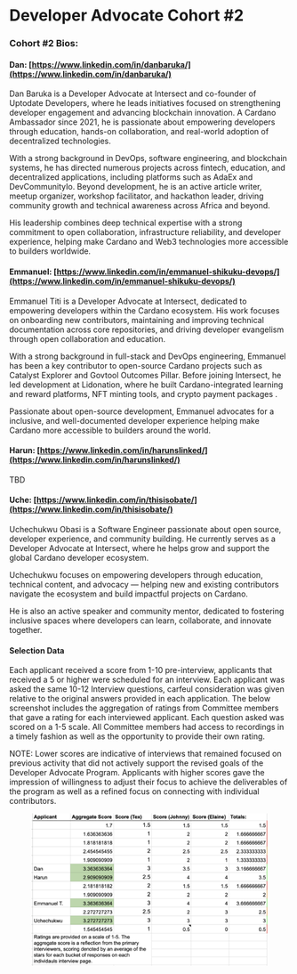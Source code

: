 # Developer Advocate Cohort #2

### Cohort #2 Bios:

#### **Dan:** [https://www.linkedin.com/in/danbaruka/](https://www.linkedin.com/in/danbaruka/)

Dan Baruka is a Developer Advocate at Intersect and co-founder of Uptodate Developers, where he leads initiatives focused on strengthening developer engagement and advancing blockchain innovation. A Cardano Ambassador since 2021, he is passionate about empowering developers through education, hands-on collaboration, and real-world adoption of decentralized technologies.

With a strong background in DevOps, software engineering, and blockchain systems, he has directed numerous projects across fintech, education, and decentralized applications, including platforms such as AdaEx and DevCommunityIo. Beyond development, he is an active article writer, meetup organizer, workshop facilitator, and hackathon leader, driving community growth and technical awareness across Africa and beyond.

His leadership combines deep technical expertise with a strong commitment to open collaboration, infrastructure reliability, and developer experience, helping make Cardano and Web3 technologies more accessible to builders worldwide.

#### **Emmanuel:**  [https://www.linkedin.com/in/emmanuel-shikuku-devops/](https://www.linkedin.com/in/emmanuel-shikuku-devops/)

Emmanuel Titi is a Developer Advocate at Intersect, dedicated to empowering developers within the Cardano ecosystem. His work focuses on onboarding new contributors, maintaining and improving technical documentation across core repositories, and driving developer evangelism through open collaboration and education.

With a strong background in full-stack and DevOps engineering, Emmanuel has been a key contributor to open-source Cardano projects such as Catalyst Explorer and Govtool Outcomes Pillar. Before joining Intersect, he led development at Lidonation, where he built Cardano-integrated learning and reward platforms, NFT minting tools, and crypto payment packages .

Passionate about open-source development, Emmanuel advocates for a inclusive, and well-documented developer experience helping make Cardano more accessible to builders around the world.

#### Harun:  [https://www.linkedin.com/in/harunslinked/](https://www.linkedin.com/in/harunslinked/)

TBD

#### Uche: [https://www.linkedin.com/in/thisisobate/](https://www.linkedin.com/in/thisisobate/)

Uchechukwu Obasi is a Software Engineer passionate about open source, developer experience, and community building. He currently serves as a Developer Advocate at Intersect, where he helps grow and support the global Cardano developer ecosystem.

Uchechukwu focuses on empowering developers through education, technical content, and advocacy — helping new and existing contributors navigate the ecosystem and build impactful projects on Cardano.

He is also an active speaker and community mentor, dedicated to fostering inclusive spaces where developers can learn, collaborate, and innovate together.



#### Selection Data

Each applicant received a score from 1-10 pre-interview, applicants that received a 5 or higher were scheduled for an interview. Each applicant was asked the same 10-12 Interview questions, carfeul consideration was given relative to the original answers provided in each application. The below screenshot includes the aggregation of ratings from Committee members that gave a rating for each interviewed applicant. Each question asked was scored on a 1-5 scale. All Committee members had access to recordings in a timely fashion as well as the opportunity to provide their own rating.&#x20;

NOTE: Lower scores are indicative of interviews that remained focused on previous activity that did not actively support the revised goals of the Developer Advocate Program. Applicants with higher scores gave the impression of willingness to adjust their focus to achieve the deliverables of the program as well as a refined focus on connecting with individual contributors.&#x20;

<figure><img src="../../../../.gitbook/assets/image.png" alt=""><figcaption></figcaption></figure>
